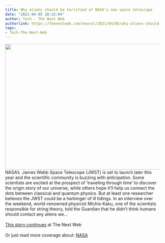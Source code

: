 ```yaml
---
title: Why aliens should be terrified of NASA’s new space telescope
date: "2021-04-05 20:32:04"
author: Tech - The Next Web
authorlink: https://thenextweb.com/neural/2021/04/05/why-aliens-should-be-terrified-of-nasas-new-space-telescope/
tags:
- Tech-The-Next-Web
---
```

<img src="https://cdn0.tnwcdn.com/wp-content/blogs.dir/1/files/2021/04/jameswebb-796x408.jpg" width="796" height="408"><br />NASA’s  James Webb Space Telescope (JWST) is set to launch later this year and the scientific community is buzzing with anticipation. Some scientists are excited at the prospect of ‘traveling through time’ to discover the origin story of our universe, while others hope it’ll help us connect the dots between classical and quantum physics. But at least one researcher believes the JWST could be a harbinger of ill tidings. In an interview over the weekend, world-renowned physicist Michio Kaku, one of the scientists responsible for string theory, told the Guardian that he didn’t think humans should contact any aliens we&#8230; <br><br><a href="https://thenextweb.com/neural/2021/04/05/why-aliens-should-be-terrified-of-nasas-new-space-telescope/?utm_source=social&#038;utm_medium=feed&#038;utm_campaign=profeed">This story continues</a> at The Next Web<br/><br/>Or just read more coverage about: <a href='https://thenextweb.com/company/nasa/'>NASA</a>